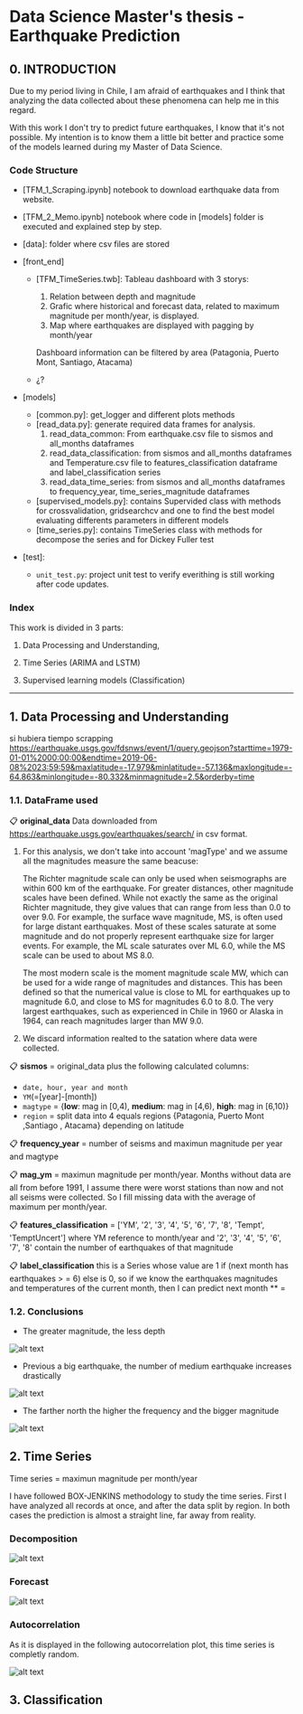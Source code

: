# Data Science Master's thesis - Earthquake Prediction

## 0. INTRODUCTION

Due to my period living in Chile, I am afraid of earthquakes and I think that analyzing the data collected about these phenomena can help me in this regard.

With this work I don't try to predict future earthquakes, I know that it's not possible. My intention is to know them a little bit better and practice some of the models learned during my Master of Data Science.

### Code Structure

* [TFM_1_Scraping.ipynb] notebook to download earthquake data from website.

* [TFM_2_Memo.ipynb] notebook where code in [models] folder is executed and explained step by step. 

* [data]: folder where csv files are stored

* [front_end]
    * [TFM_TimeSeries.twb]: Tableau dashboard with 3 storys:
        1. Relation between depth and magnitude
        2. Grafic where historical and forecast data, related to maximum magnitude per month/year, is displayed.
        3. Map where earthquakes are displayed with pagging by month/year
        
        Dashboard information can be filtered by area (Patagonia, Puerto Mont, Santiago, Atacama)
    * ¿? 
* [models]
    * [common.py]: get_logger and different plots methods
    * [read_data.py]: generate required data frames for analysis.
        1. read_data_common: From earthquake.csv file to sismos and all_months dataframes
        2. read_data_classification: from sismos and all_months dataframes and Temperature.csv file to features_classification dataframe and label_classification series
        3. read_data_time_series: from sismos and all_months dataframes to frequency_year, time_series_magnitude dataframes
    * [supervised_models.py]: contains Supervided class with methods for crossvalidation, gridsearchcv and one to find the best model evaluating differents parameters in different models 
    * [time_series.py]: contains TimeSeries class with methods for decompose the series and for Dickey Fuller test
    
* [test]: 
    * `unit_test.py`: project unit test to verify everithing is still working after code updates. 
    
### Index

This work is divided in 3 parts:

1. Data Processing and Understanding,

2. Time Series (ARIMA and LSTM) 

3. Supervised learning models (Classification)

____________________________________________________________________________________________________________________________

## 1. Data Processing and Understanding

si hubiera tiempo scrapping https://earthquake.usgs.gov/fdsnws/event/1/query.geojson?starttime=1979-01-01%2000:00:00&endtime=2019-06-08%2023:59:59&maxlatitude=-17.979&minlatitude=-57.136&maxlongitude=-64.863&minlongitude=-80.332&minmagnitude=2.5&orderby=time

### 1.1. DataFrame used

:clipboard: **original_data**
Data downloaded from https://earthquake.usgs.gov/earthquakes/search/ in csv format.

1. For this analysis, we don't take into account 'magType' and we assume all the magnitudes measure the same beacuse:

    The Richter magnitude scale can only be used when seismographs are within 600 km of the earthquake. For greater distances, other magnitude scales have been defined. While not exactly the same as the original Richter magnitude, they give values that can range from less than 0.0 to over 9.0. For example, the surface wave magnitude, MS, is often used for large distant earthquakes. Most of these scales saturate at some magnitude and do not properly represent earthquake size for larger events. For example, the ML scale saturates over ML 6.0, while the MS scale can be used to about MS 8.0.

    The most modern scale is the moment magnitude scale MW, which can be used for a wide range of magnitudes and distances. This has been defined so that the numerical value is close to ML for earthquakes up to magnitude 6.0, and close to MS for magnitudes 6.0 to 8.0. The very largest earthquakes, such as experienced in Chile in 1960 or Alaska in 1964, can reach magnitudes larger than MW 9.0.

2. We discard information realted to the satation where data were collected.

:clipboard: **sismos** = original_data plus the following calculated columns:
* `date, hour, year and month`
* `YM`(=[year]-[month])
* `magtype` = {__low__: mag in [0,4), __medium__: mag in [4,6), __high__: mag in [6,10)}
* `region` = split data into 4 equals regions {Patagonia, Puerto Mont ,Santiago , Atacama} depending on latitude

:clipboard: **frequency_year** = number of seisms and maximun magnitude per year and magtype

:clipboard: **mag_ym** = maximun magnitude per month/year. Months without data are all from before 1991, I assume there were worst stations than now and not all seisms were collected. So I fill missing data with the average of maximum per month/year.

:clipboard: **features_classification** = ['YM', '2', '3', '4', '5', '6', '7', '8', 'Tempt', 'TemptUncert'] where YM reference to month/year and '2', '3', '4', '5', '6', '7', '8' contain the number of earthquakes of that magnitude

:clipboard: **label_classification** this is a Series whose value are 1 if (next month has earthquakes > = 6) else is 0,
 so if we know the earthquakes magnitudes and temperatures of the current month, then I can predict next month
 ** = 

### 1.2. Conclusions

* The greater magnitude, the less depth

![alt text](./images/Conclusion1.png)

* Previous a big earthquake, the number of medium earthquake increases drastically

![alt text](./images/Conclusion2.png)

* The farther north the higher the frequency and the bigger magnitude

![alt text](./images/Conclusion3.png)

## 2. Time Series 

Time series = maximun magnitude per month/year

I have followed BOX-JENKINS methodology to study the time series. First I have analyzed all records at once, and after the data split by region. In both cases the prediction is almost a straight line, far away from reality.

### Decomposition
![alt text](./images/TimeSeries1.png)

### Forecast
![alt text](./images/TimeSeries2.png)

### Autocorrelation
As it is displayed in the following autocorrelation plot, this time series is completly random.

![alt text](./images/TimeSeries3.png)

## 3. Classification 

